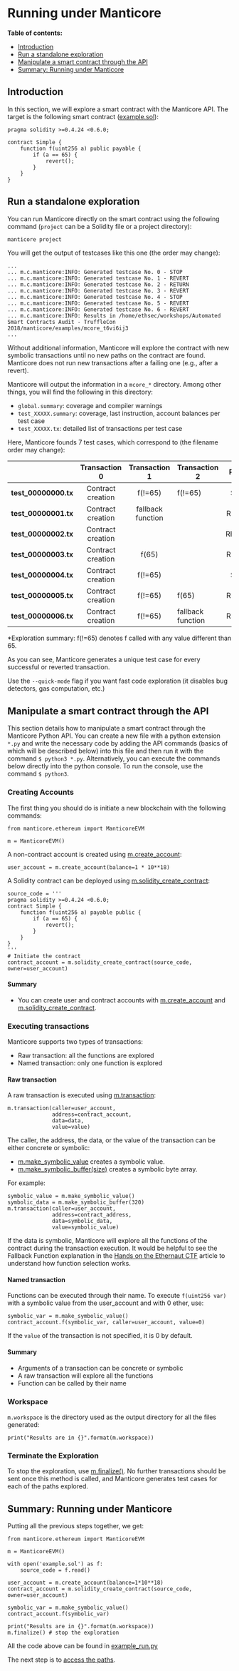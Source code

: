 # Running under Manticore

**Table of contents:**

- [Introduction](#introduction)
- [Run a standalone exploration](#run-a-standalone-exploration)
- [Manipulate a smart contract through the API](#manipulate-a-smart-contract-through-the-api)
- [Summary: Running under Manticore](#summary-running-under-manticore)

## Introduction

In this section, we will explore a smart contract with the Manticore API. The target is the following smart contract ([example.sol](https://github.com/crytic/building-secure-contracts/tree/master/program-analysis/manticore/examples/example.sol)):

```solidity
pragma solidity >=0.4.24 <0.6.0;

contract Simple {
    function f(uint256 a) public payable {
        if (a == 65) {
            revert();
        }
    }
}
```

## Run a standalone exploration

You can run Manticore directly on the smart contract using the following command (`project` can be a Solidity file or a project directory):

```bash
manticore project
```

You will get the output of testcases like this one (the order may change):

```
...
... m.c.manticore:INFO: Generated testcase No. 0 - STOP
... m.c.manticore:INFO: Generated testcase No. 1 - REVERT
... m.c.manticore:INFO: Generated testcase No. 2 - RETURN
... m.c.manticore:INFO: Generated testcase No. 3 - REVERT
... m.c.manticore:INFO: Generated testcase No. 4 - STOP
... m.c.manticore:INFO: Generated testcase No. 5 - REVERT
... m.c.manticore:INFO: Generated testcase No. 6 - REVERT
... m.c.manticore:INFO: Results in /home/ethsec/workshops/Automated Smart Contracts Audit - TruffleCon 2018/manticore/examples/mcore_t6vi6ij3
...
```

Without additional information, Manticore will explore the contract with new symbolic transactions until no new paths on the contract are found. Manticore does not run new transactions after a failing one (e.g., after a revert).

Manticore will output the information in a `mcore_*` directory. Among other things, you will find the following in this directory:

- `global.summary`: coverage and compiler warnings
- `test_XXXXX.summary`: coverage, last instruction, account balances per test case
- `test_XXXXX.tx`: detailed list of transactions per test case

Here, Manticore founds 7 test cases, which correspond to (the filename order may change):

|                      |   Transaction 0   |   Transaction 1   | Transaction 2     | Result |
| :------------------: | :---------------: | :---------------: | ----------------- | :----: |
| **test_00000000.tx** | Contract creation |      f(!=65)      | f(!=65)           |  STOP  |
| **test_00000001.tx** | Contract creation | fallback function |                   | REVERT |
| **test_00000002.tx** | Contract creation |                   |                   | RETURN |
| **test_00000003.tx** | Contract creation |       f(65)       |                   | REVERT |
| **test_00000004.tx** | Contract creation |      f(!=65)      |                   |  STOP  |
| **test_00000005.tx** | Contract creation |      f(!=65)      | f(65)             | REVERT |
| **test_00000006.tx** | Contract creation |      f(!=65)      | fallback function | REVERT |

\*Exploration summary: f(!=65) denotes f called with any value different than 65.

As you can see, Manticore generates a unique test case for every successful or reverted transaction.

Use the `--quick-mode` flag if you want fast code exploration (it disables bug detectors, gas computation, etc.)

## Manipulate a smart contract through the API

This section details how to manipulate a smart contract through the Manticore Python API. You can create a new file with a python extension `*.py` and write the necessary code by adding the API commands (basics of which will be described below) into this file and then run it with the command `$ python3 *.py`. Alternatively, you can execute the commands below directly into the python console. To run the console, use the command `$ python3`.

### Creating Accounts

The first thing you should do is initiate a new blockchain with the following commands:

```python3
from manticore.ethereum import ManticoreEVM

m = ManticoreEVM()
```

A non-contract account is created using [m.create_account](https://manticore.readthedocs.io/en/latest/evm.html#manticore.ethereum.ManticoreEVM.create_account):

```python3
user_account = m.create_account(balance=1 * 10**18)
```

A Solidity contract can be deployed using [m.solidity_create_contract](https://manticore.readthedocs.io/en/latest/evm.html#manticore.ethereum.ManticoreEVM.solidity_create_contract):

```python3
source_code = '''
pragma solidity >=0.4.24 <0.6.0;
contract Simple {
    function f(uint256 a) payable public {
        if (a == 65) {
            revert();
        }
    }
}
'''
# Initiate the contract
contract_account = m.solidity_create_contract(source_code, owner=user_account)
```

#### Summary

- You can create user and contract accounts with [m.create_account](https://manticore.readthedocs.io/en/latest/evm.html#manticore.ethereum.ManticoreEVM.create_account) and [m.solidity_create_contract](https://manticore.readthedocs.io/en/latest/evm.html#manticore.ethereum.ManticoreEVM.solidity_create_contract).

### Executing transactions

Manticore supports two types of transactions:

- Raw transaction: all the functions are explored
- Named transaction: only one function is explored

#### Raw transaction

A raw transaction is executed using [m.transaction](https://manticore.readthedocs.io/en/latest/evm.html#manticore.ethereum.ManticoreEVM.transaction):

```python3
m.transaction(caller=user_account,
              address=contract_account,
              data=data,
              value=value)
```

The caller, the address, the data, or the value of the transaction can be either concrete or symbolic:

- [m.make_symbolic_value](https://manticore.readthedocs.io/en/latest/evm.html#manticore.ethereum.ManticoreEVM.make_symbolic_value) creates a symbolic value.
- [m.make_symbolic_buffer(size)](https://manticore.readthedocs.io/en/latest/evm.html#manticore.ethereum.ManticoreEVM.make_symbolic_buffer) creates a symbolic byte array.

For example:

```python3
symbolic_value = m.make_symbolic_value()
symbolic_data = m.make_symbolic_buffer(320)
m.transaction(caller=user_account,
              address=contract_address,
              data=symbolic_data,
              value=symbolic_value)
```

If the data is symbolic, Manticore will explore all the functions of the contract during the transaction execution. It would be helpful to see the Fallback Function explanation in the [Hands on the Ethernaut CTF](https://blog.trailofbits.com/2017/11/06/hands-on-the-ethernaut-ctf/) article to understand how function selection works.

#### Named transaction

Functions can be executed through their name.
To execute `f(uint256 var)` with a symbolic value from the user_account and with 0 ether, use:

```python3
symbolic_var = m.make_symbolic_value()
contract_account.f(symbolic_var, caller=user_account, value=0)
```

If the `value` of the transaction is not specified, it is 0 by default.

#### Summary

- Arguments of a transaction can be concrete or symbolic
- A raw transaction will explore all the functions
- Function can be called by their name

### Workspace

`m.workspace` is the directory used as the output directory for all the files generated:

```python3
print("Results are in {}".format(m.workspace))
```

### Terminate the Exploration

To stop the exploration, use [m.finalize()](https://manticore.readthedocs.io/en/latest/evm.html#manticore.ethereum.ManticoreEVM.finalize). No further transactions should be sent once this method is called, and Manticore generates test cases for each of the paths explored.

## Summary: Running under Manticore

Putting all the previous steps together, we get:

```python3
from manticore.ethereum import ManticoreEVM

m = ManticoreEVM()

with open('example.sol') as f:
    source_code = f.read()

user_account = m.create_account(balance=1*10**18)
contract_account = m.solidity_create_contract(source_code, owner=user_account)

symbolic_var = m.make_symbolic_value()
contract_account.f(symbolic_var)

print("Results are in {}".format(m.workspace))
m.finalize() # stop the exploration
```

All the code above can be found in [example_run.py](https://github.com/crytic/building-secure-contracts/tree/master/program-analysis/manticore/examples/example_run.py)

The next step is to [access the paths](./getting-throwing-paths.md).
